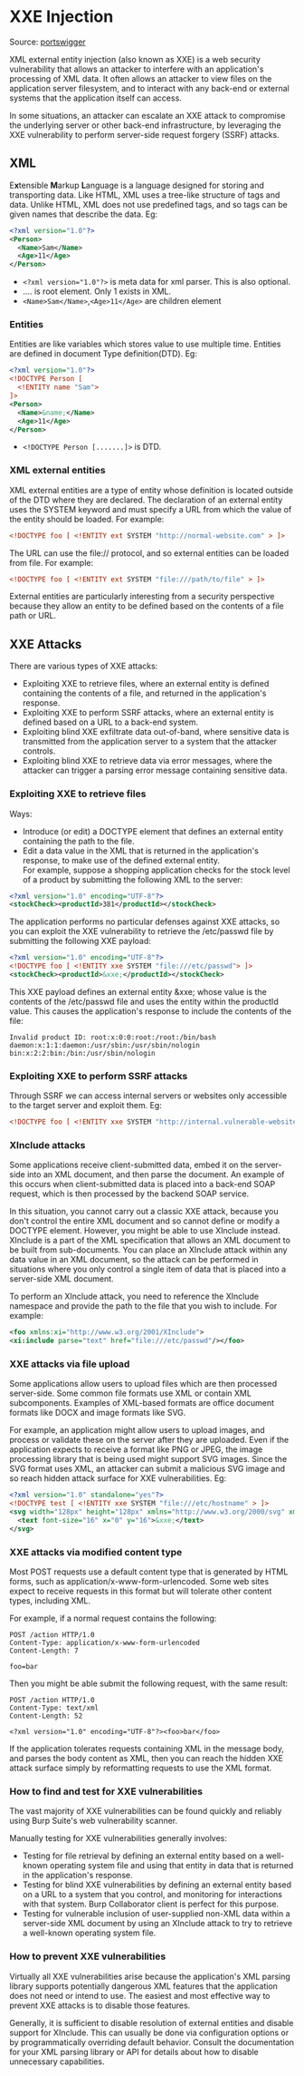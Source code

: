 # XXE Injection

Source: [portswigger](https://portswigger.net/web-security/xxe)

XML external entity injection (also known as XXE) is a web security vulnerability that allows an attacker to interfere with an application's processing of XML data. It often allows an attacker to view files on the application server filesystem, and to interact with any back-end or external systems that the application itself can access.

In some situations, an attacker can escalate an XXE attack to compromise the underlying server or other back-end infrastructure, by leveraging the XXE vulnerability to perform server-side request forgery (SSRF) attacks.

## XML

E**x**tensible **M**arkup **L**anguage is a language designed for storing and transporting data. Like HTML, XML uses a tree-like structure of tags and data. Unlike HTML, XML does not use predefined tags, and so tags can be given names that describe the data. Eg:
```xml
<?xml version="1.0"?>
<Person>
  <Name>Sam</Name>
  <Age>11</Age>
</Person>
```
- `<?xml version="1.0"?>` is meta data for xml parser. This is also optional.
- <Person>....</Person> is root element. Only 1 exists in XML.
- `<Name>Sam</Name>`,`<Age>11</Age>` are children element

### Entities
Entities are like variables which stores value to use multiple time. Entities are defined in document Type definition(DTD). Eg:
```xml
<?xml version="1.0"?>
<!DOCTYPE Person [
  <!ENTITY name "Sam">
]>
<Person>
  <Name>&name;</Name>
  <Age>11</Age>
</Person>
```
- `<!DOCTYPE Person [.......]>` is DTD.

### XML external entities
XML external entities are a type of entity whose definition is located outside of the DTD where they are declared.
The declaration of an external entity uses the SYSTEM keyword and must specify a URL from which the value of the entity should be loaded. For example:
```XML
<!DOCTYPE foo [ <!ENTITY ext SYSTEM "http://normal-website.com" > ]>
```
The URL can use the file:// protocol, and so external entities can be loaded from file. For example:
```XML
<!DOCTYPE foo [ <!ENTITY ext SYSTEM "file:///path/to/file" > ]>
```
External entities are particularly interesting from a security perspective because they allow an entity to be defined based on the contents of a file path or URL.

## XXE Attacks
There are various types of XXE attacks:

- Exploiting XXE to retrieve files, where an external entity is defined containing the contents of a file, and returned in the application's response.
- Exploiting XXE to perform SSRF attacks, where an external entity is defined based on a URL to a back-end system.
- Exploiting blind XXE exfiltrate data out-of-band, where sensitive data is transmitted from the application server to a system that the attacker controls.
- Exploiting blind XXE to retrieve data via error messages, where the attacker can trigger a parsing error message containing sensitive data.
### Exploiting XXE to retrieve files
Ways:
- Introduce (or edit) a DOCTYPE element that defines an external entity containing the path to the file.
- Edit a data value in the XML that is returned in the application's response, to make use of the defined external entity.\
For example, suppose a shopping application checks for the stock level of a product by submitting the following XML to the server:
```xml
<?xml version="1.0" encoding="UTF-8"?>
<stockCheck><productId>381</productId></stockCheck>
```
The application performs no particular defenses against XXE attacks, so you can exploit the XXE vulnerability to retrieve the /etc/passwd file by submitting the following XXE payload:
```XML
<?xml version="1.0" encoding="UTF-8"?>
<!DOCTYPE foo [ <!ENTITY xxe SYSTEM "file:///etc/passwd"> ]>
<stockCheck><productId>&xxe;</productId></stockCheck>
```
This XXE payload defines an external entity &xxe; whose value is the contents of the /etc/passwd file and uses the entity within the productId value. This causes the application's response to include the contents of the file:
```
Invalid product ID: root:x:0:0:root:/root:/bin/bash
daemon:x:1:1:daemon:/usr/sbin:/usr/sbin/nologin
bin:x:2:2:bin:/bin:/usr/sbin/nologin
```

### Exploiting XXE to perform SSRF attacks
Through SSRF we can access internal servers or websites only accessible to the target server and exploit them. Eg:
```XML
<!DOCTYPE foo [ <!ENTITY xxe SYSTEM "http://internal.vulnerable-website.com/"> ]>
```
### XInclude attacks
Some applications receive client-submitted data, embed it on the server-side into an XML document, and then parse the document. An example of this occurs when client-submitted data is placed into a back-end SOAP request, which is then processed by the backend SOAP service.

In this situation, you cannot carry out a classic XXE attack, because you don't control the entire XML document and so cannot define or modify a DOCTYPE element. However, you might be able to use XInclude instead. XInclude is a part of the XML specification that allows an XML document to be built from sub-documents. You can place an XInclude attack within any data value in an XML document, so the attack can be performed in situations where you only control a single item of data that is placed into a server-side XML document.

To perform an XInclude attack, you need to reference the XInclude namespace and provide the path to the file that you wish to include. For example:
```xml
<foo xmlns:xi="http://www.w3.org/2001/XInclude">
<xi:include parse="text" href="file:///etc/passwd"/></foo>
```
### XXE attacks via file upload
Some applications allow users to upload files which are then processed server-side. Some common file formats use XML or contain XML subcomponents. Examples of XML-based formats are office document formats like DOCX and image formats like SVG.

For example, an application might allow users to upload images, and process or validate these on the server after they are uploaded. Even if the application expects to receive a format like PNG or JPEG, the image processing library that is being used might support SVG images. Since the SVG format uses XML, an attacker can submit a malicious SVG image and so reach hidden attack surface for XXE vulnerabilities. Eg:
```XML
<?xml version="1.0" standalone="yes"?>
<!DOCTYPE test [ <!ENTITY xxe SYSTEM "file:///etc/hostname" > ]>
<svg width="128px" height="128px" xmlns="http://www.w3.org/2000/svg" xmlns:xlink="http://www.w3.org/1999/xlink" version="1.1">
  <text font-size="16" x="0" y="16">&xxe;</text>
</svg>
```
### XXE attacks via modified content type
Most POST requests use a default content type that is generated by HTML forms, such as application/x-www-form-urlencoded. Some web sites expect to receive requests in this format but will tolerate other content types, including XML.

For example, if a normal request contains the following:
```
POST /action HTTP/1.0
Content-Type: application/x-www-form-urlencoded
Content-Length: 7

foo=bar
```
Then you might be able submit the following request, with the same result:
```
POST /action HTTP/1.0
Content-Type: text/xml
Content-Length: 52

<?xml version="1.0" encoding="UTF-8"?><foo>bar</foo>
```
If the application tolerates requests containing XML in the message body, and parses the body content as XML, then you can reach the hidden XXE attack surface simply by reformatting requests to use the XML format.
### How to find and test for XXE vulnerabilities
The vast majority of XXE vulnerabilities can be found quickly and reliably using Burp Suite's web vulnerability scanner.

Manually testing for XXE vulnerabilities generally involves:

- Testing for file retrieval by defining an external entity based on a well-known operating system file and using that entity in data that is returned in the application's response.
- Testing for blind XXE vulnerabilities by defining an external entity based on a URL to a system that you control, and monitoring for interactions with that system. Burp Collaborator client is perfect for this purpose.
- Testing for vulnerable inclusion of user-supplied non-XML data within a server-side XML document by using an XInclude attack to try to retrieve a well-known operating system file.

### How to prevent XXE vulnerabilities
Virtually all XXE vulnerabilities arise because the application's XML parsing library supports potentially dangerous XML features that the application does not need or intend to use. The easiest and most effective way to prevent XXE attacks is to disable those features.

Generally, it is sufficient to disable resolution of external entities and disable support for XInclude. This can usually be done via configuration options or by programmatically overriding default behavior. Consult the documentation for your XML parsing library or API for details about how to disable unnecessary capabilities.
